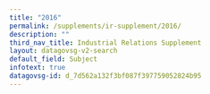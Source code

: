 ```yaml
---
title: "2016"
permalink: /supplements/ir-supplement/2016/
description: ""
third_nav_title: Industrial Relations Supplement
layout: datagovsg-v2-search
default_field: Subject
infotext: true
datagovsg-id: d_7d562a132f3bf087f397759052824b95
---
```

